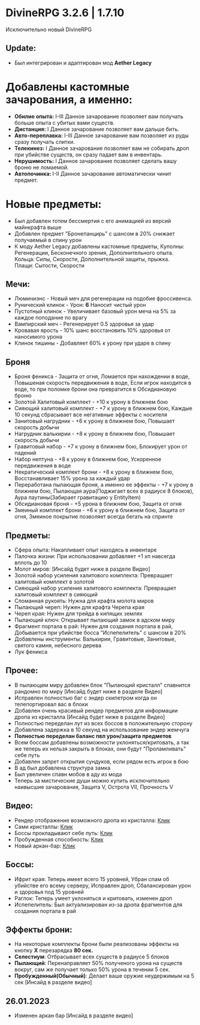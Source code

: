 # DivineRPG 3.2.6 | 1.7.10

Исключительно новый DivineRPG

## Update:

- Был интегрирован и адаптирован мод <b>Aether Legacy</b>
# Добавлены кастомные зачарования, а именно:
- <b>Обилие опыта:</b> I-III Данное зачарование позволяет вам получать больше опыта с убитых вами существ.
- <b>Дистанция:</b> I Данное зачарование позволяет вам дальше бить.
- <b>Авто-переплавка:</b> I-III Данное зачарование вам позволяет из руды сразу получать слитки.
- <b>Телекинез:</b> I Данное зачарование позволяет вам не собирать дроп при убийстве существ, он сразу падает вам в инвентарь.
- <b>Нерушимость:</b> I Данное зачарование позволяет сделать вашу броню не ломаемой.
- <b>Автопочинка: </b> I-II Данное зачарование автоматически чинит предмет.
# Новые предметы:
- Был добавлен тотем бессмертия с его анимацией из версий майнкрафта выше
- Добавлен предмет "Бронепанцирь" с шансом в 20% снижает получаемый в спину урон
- К моду Aether Legacy добавлены кастомные предметы, Куполны: Регенерации, Бесконечного зрения, Дополнительного опыта.\
Кольца: Силы, Скорости, Дополнительной защиты, прыжка.\
Плащи: Сытости, Скорости 
## Мечи:
- Люминиэнс - Новый меч для регенерации на подобие фроссивенса.
- Рунический клинок - Урон: <b>6</b> Наносит чистый урон
- Пустотный клинок - Увеличивает базовый урон меча на 5% за каждое поподание по врагу
- Вампирский меч - Регенерирует 0.5 здоровья за удар
- Кровавая ярость - 10% шанс восстановить 10% здоровья от наносимого урона
- Клинок тишины - Добавляет 60% к урону при ударе в спину
## Броня
- Броня феникса - Защита от огня\,
Ломается при нахождении в воде\,
Повышеная скорость передвижения в воде\,
Если игрок находится в воде, то при поломке брони она превратится в Обсидиановую броню
- Золотой Халитовый комплект - +10 к урону в ближнем бою
- Сияющий халитовый комплект - +7 к урону в ближнем бою\,
Каждые 10 секунд сбрасывает все негативные эффекты с носителя
- Занитовый нагрудник - +6 к урону в ближнем бою\,
Повышает скорость добычи
- Нагрудник валькирии - +8 к урону в ближнем бою\,
Повышает скорость добычи
- Гравитовый набор - +7 к урону в ближнем бою\,
Блокирует урон от падений
- Набор нептуна - +8 к урону в ближнем бою\,
Ускоренное передвижения в воде
- Некратический комплект брони - +8 к урону в ближнем бою\,
Восстанавливает 15% урона за каждый удар
- Переработана пылающая броня, а именно ее эффекты - +7 к урону в ближнем бою\,
Пылающая аура(Поджигает всех в радиусе 8 блоков)\,
Аура паутины(Забирает гравитацию у EntityItem)
- Обсидиановая броня - +5 урона в ближнем бою\,
Защита от огня
- Змеиный комплект брони - +6 к урону в ближнем бою\,
Защита от огня\,
Змеиное покрытие позволяет всегда бегать на спринте
## Предметы:
- Сфера опыта: Накапливает опыт находясь в инвентаре
- Палочка жизни: При использовании добавляет +1 хп навсегда вплоть до 10
- Молот миров: [Инсайд будет ниже в разделе Видео]
- Золотой набор усиления халитового комплекта: Превращает халитовый комплект в золотой
- Сияющий набор усиления халитового комплекта: Превращает халитовый комплект в сияющий
- Сломанная рукоять: Нужна для крафта молота миров
- Пылающий череп: Нужен для крафта Черепа края
- Череп края: Нужен для трейда в кипящих землях
- Пылающий ключ: Открывает пылающий замок в адском миру
- Фрагмент портала в рай: Нужен для создания портала в рай\,
Добывается при убийстве босса "Испепелитель" с шансом в 20%
- Добавлены инструменты: Валькирии, Гравитовые, Занитовые, святого камня, небесного дерева
- Лук феникса

## Прочее:
- В пылающем миру добавлен блок "Пылающий кристалл" спавнится рандомно по миру [Инсайд будет ниже в разделе Видео]
- Исправлен полностью баг с эндер скипетром когда он телепортировал вас в блоки
- Добавлен очень красивый рендер предметов для информации дропа из кристалла [Инсайд будет ниже в разделе Видео]
- Полностью переделан лут из всех боссов в положительную сторону
- Добавлена задержка в 10 секунд на использование эндер жемчуга
- <b>Полностью переделан баланс пвп урон/защита предметов</b>
- Всем боссам добавлены возможности уклоняться/критовать, а так же теперь их нельзя закрыть в блоках, они будут "Проламливать" себе путь
- Добавлен запрет открытия сундуков, если рядом есть игрок в бою
- В ад был добавлена структура замка
- Был увеличен спавн мобов в аду из мода
- Теперь за мистические души можно купить исключительно наивысшие зачарования, Защита V, Острота VII, Прочность V

## Видео:
- Рендер отображение возможного дропа из кристалла: <a href = 'https://youtu.be/3iTsuDYjzH0'>Клик</a>
- Сами кристаллы: <a href = 'https://youtu.be/zrOlwq-c10E'>Клик</a>
- Боссы прокладывают себе путь: <a href = 'https://youtu.be/67Q6p9XaNpc'>Клик</a>
- Пробужденная способность: <a href = 'https://youtu.be/dYBoyf_KIOY'>Клик</a>
- Новый аркан-бар: <a href = 'https://youtu.be/5UjV9j2mFFE'>Клик</a>

## Боссы:
- Ифрит края: Теперь имеет всего 15 уровней\,
Убран спам об убийстве его всему серверу\,
Исправлен дроп\,
Сбалансирован урон и здоровья под 15 уровней
- Раглок: Теперь умеет уклоняться и критовать, изменен дроп
- Испепелитель: Был актуализирован из-за дропа фрагментов для создания портала в рай

## Эффекты брони:
- На некоторые комплекты брони были реализованы эффекты на кнопку <b>X</b> перезарядка <b>80 сек.</b>
- <b>Селестиум</b>: Отбрасывает всех существ в радиусе 5 блоков
- <b>Пылающий</b>: Перенаправляет 50% полученого урона на существ вокруг, сам же получает только 50% урона в течении 5 сек.
- <b>Пробужденный(Обычный)</b>: Делает ваше оружие неудержимым на 5 сек [Инсайд в разделе видео]

## 26.01.2023
- Изменен аркан бар [Инсайд в разделе видео]
